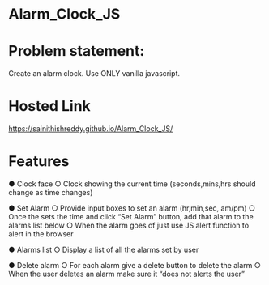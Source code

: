 # Alarm_Clock_JS
# Problem statement:
Create an alarm clock. Use ONLY vanilla javascript.
# Hosted Link
https://sainithishreddy.github.io/Alarm_Clock_JS/
# Features
● Clock face
○ Clock showing the current time (seconds,mins,hrs should change as time changes)

● Set Alarm
○ Provide input boxes to set an alarm (hr,min,sec, am/pm)
○ Once the sets the time and click “Set Alarm” button, add that alarm to the alarms list below
○ When the alarm goes of just use JS alert function to alert in the browser

● Alarms list
○ Display a list of all the alarms set by user

● Delete alarm
○ For each alarm give a delete button to delete the alarm
○ When the user deletes an alarm make sure it “does not alerts the user”
